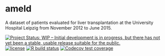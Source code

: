 # ameld

A dataset of patients evaluated for liver transplantation at the
University Hospital Leipzig from November 2012 to June 2015.

<!-- badges: start -->
[![Project Status: WIP – Initial development is in progress, but there has not yet been a stable, usable release suitable for the public.](https://www.repostatus.org/badges/latest/wip.svg)](https://www.repostatus.org/#wip)
[![license](http://img.shields.io/badge/license-GPL%20%28%3E=%203%29-brightgreen.svg?style=flat)](http://www.gnu.org/licenses/gpl-3.0.html)
[![R build status](https://github.com/ampel-leipzig/ameld/workflows/R-CMD-check/badge.svg)](https://github.com/ampel-leipzig/ameld/actions)
[![Codecov test coverage](https://codecov.io/gh/ampel-leipzig/ameld/branch/main/graph/badge.svg)](https://codecov.io/gh/ampel-leipzig/ameld?branch=main)
<!-- badges: end -->
